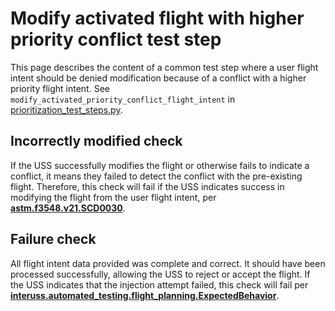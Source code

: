 # Modify activated flight with higher priority conflict test step

This page describes the content of a common test step where a user flight intent should be denied modification because
of a conflict with a higher priority flight intent.
See `modify_activated_priority_conflict_flight_intent` in [prioritization_test_steps.py](prioritization_test_steps.py).

## Incorrectly modified check

If the USS successfully modifies the flight or otherwise fails to indicate a conflict, it means they failed to detect
the conflict with the pre-existing flight.
Therefore, this check will fail if the USS indicates success in modifying the flight from the user flight intent,
per **[astm.f3548.v21.SCD0030](../../requirements/astm/f3548/v21.md)**.

## Failure check

All flight intent data provided was complete and correct. It should have been processed successfully, allowing the USS
to reject or accept the flight. If the USS indicates that the injection attempt failed, this check will fail per
**[interuss.automated_testing.flight_planning.ExpectedBehavior](../../requirements/interuss/automated_testing/flight_planning.md)**.
